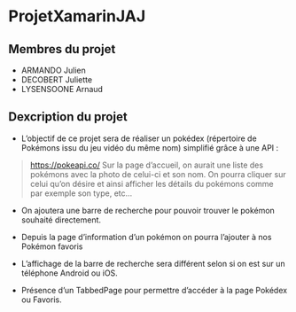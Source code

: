 # ProjetXamarinJAJ

## Membres du projet

- ARMANDO Julien
- DECOBERT Juliette
- LYSENSOONE Arnaud

## Dexcription du projet 

- L’objectif de ce projet sera de réaliser un pokédex (répertoire de Pokémons issu du
jeu vidéo du même nom) simplifié grâce à une API : 
> <a href="https://pokeapi.co/">https://pokeapi.co/</a>
Sur la page d’accueil, on aurait une liste des pokémons avec la photo de celui-ci et
son nom. On pourra cliquer sur celui qu’on désire et ainsi afficher les détails du
pokémons comme par exemple son type, etc…

- On ajoutera une barre de recherche pour pouvoir trouver le pokémon souhaité
directement.
- Depuis la page d’information d’un pokémon on pourra l’ajouter à nos Pokémon
favoris

- L’affichage de la barre de recherche sera différent selon si on est sur un téléphone
Android ou iOS.

- Présence d’un TabbedPage pour permettre d’accéder à la page Pokédex ou Favoris.
